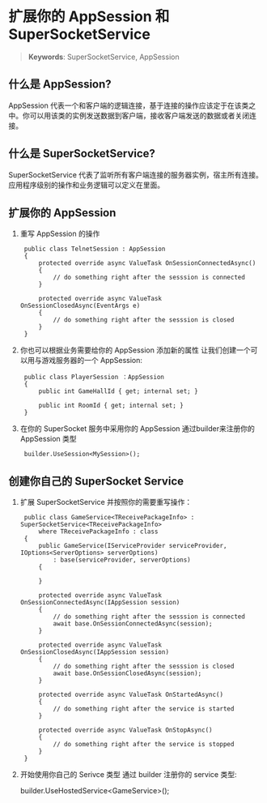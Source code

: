 # 扩展你的 AppSession 和 SuperSocketService

> __Keywords__: SuperSocketService, AppSession

## 什么是 AppSession?
AppSession 代表一个和客户端的逻辑连接，基于连接的操作应该定于在该类之中。你可以用该类的实例发送数据到客户端，接收客户端发送的数据或者关闭连接。

## 什么是 SuperSocketService?
SuperSocketService 代表了监听所有客户端连接的服务器实例，宿主所有连接。 应用程序级别的操作和业务逻辑可以定义在里面。

## 扩展你的 AppSession

1. 重写 AppSession 的操作
    
        public class TelnetSession : AppSession
        {
            protected override async ValueTask OnSessionConnectedAsync()
            {
                // do something right after the sesssion is connected
            }            

            protected override async ValueTask OnSessionClosedAsync(EventArgs e)
            {
                // do something right after the sesssion is closed
            }
        }

2. 你也可以根据业务需要给你的 AppSession 添加新的属性
让我们创建一个可以用与游戏服务器的一个 AppSession:

        public class PlayerSession ：AppSession
        {
            public int GameHallId { get; internal set; }

            public int RoomId { get; internal set; }
        }

3. 在你的 SuperSocket 服务中采用你的 AppSession
通过builder来注册你的 AppSession 类型


        builder.UseSession<MySession>();


## 创建你自己的 SuperSocket Service


1. 扩展 SuperSocketService 并按照你的需要重写操作：

        public class GameService<TReceivePackageInfo> : SuperSocketService<TReceivePackageInfo>
            where TReceivePackageInfo : class
        {
            public GameService(IServiceProvider serviceProvider, IOptions<ServerOptions> serverOptions)
                : base(serviceProvider, serverOptions)
            {
                
            }

            protected override async ValueTask OnSessionConnectedAsync(IAppSession session)
            {
                // do something right after the sesssion is connected
                await base.OnSessionConnectedAsync(session);
            }

            protected override async ValueTask OnSessionClosedAsync(IAppSession session)
            {
                // do something right after the sesssion is closed
                await base.OnSessionClosedAsync(session);
            }

            protected override async ValueTask OnStartedAsync()
            {
                // do something right after the service is started
            }

            protected override async ValueTask OnStopAsync()
            {
                // do something right after the service is stopped
            }
        }

2. 开始使用你自己的 Serivce 类型
通过 builder 注册你的 service 类型:

    builder.UseHostedService<GameService<TReceivePackageInfo>>();